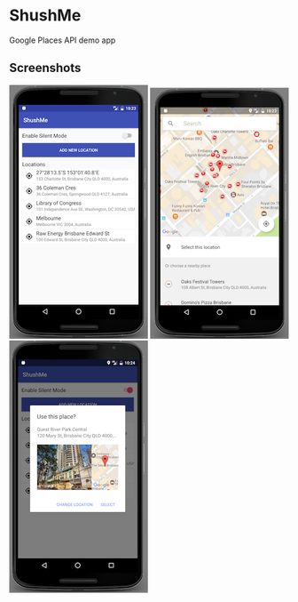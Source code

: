 # ShushMe
Google Places API demo app

## Screenshots

![Screenshot1](screenshots/img_1.png) ![Screenshot2](screenshots/img_2.png) ![Screenshot3](screenshots/img_3.png)
